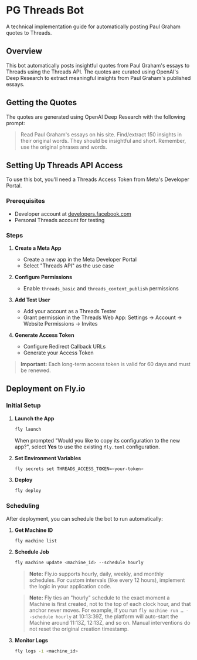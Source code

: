 # PG Threads Bot

A technical implementation guide for automatically posting Paul Graham quotes to Threads.

## Overview

This bot automatically posts insightful quotes from Paul Graham's essays to Threads using the Threads API. The quotes are curated using OpenAI's Deep Research to extract meaningful insights from Paul Graham's published essays.

## Getting the Quotes

The quotes are generated using OpenAI Deep Research with the following prompt:

> Read Paul Graham's essays on his site. Find/extract 150 insights in their original words. They should be insightful and short. Remember, use the original phrases and words.

## Setting Up Threads API Access

To use this bot, you'll need a Threads Access Token from Meta's Developer Portal.

### Prerequisites

- Developer account at [developers.facebook.com](https://developers.facebook.com)
- Personal Threads account for testing

### Steps

1. **Create a Meta App**
   - Create a new app in the Meta Developer Portal
   - Select "Threads API" as the use case

2. **Configure Permissions**
   - Enable `threads_basic` and `threads_content_publish` permissions

3. **Add Test User**
   - Add your account as a Threads Tester
   - Grant permission in the Threads Web App: Settings → Account → Website Permissions → Invites

4. **Generate Access Token**
   - Configure Redirect Callback URLs
   - Generate your Access Token

> **Important:** Each long-term access token is valid for 60 days and must be renewed.

## Deployment on Fly.io

### Initial Setup

1. **Launch the App**
   ```bash
   fly launch
   ```
   When prompted "Would you like to copy its configuration to the new app?", select **Yes** to use the existing `fly.toml` configuration.

2. **Set Environment Variables**
   ```bash
   fly secrets set THREADS_ACCESS_TOKEN=<your-token>
   ```

3. **Deploy**
   ```bash
   fly deploy
   ```

### Scheduling

After deployment, you can schedule the bot to run automatically:

1. **Get Machine ID**
   ```bash
   fly machine list
   ```

2. **Schedule Job**
   ```bash
   fly machine update <machine_id> --schedule hourly
   ```

   > **Note:** Fly.io supports hourly, daily, weekly, and monthly schedules. For custom intervals (like every 12 hours), implement the logic in your application code.

   > **Note:** Fly ties an "hourly" schedule to the exact moment a Machine is first created, not to the top of each clock hour, and that anchor never moves. For example, if you run `fly machine run … --schedule hourly` at 10:13:39Z, the platform will auto-start the Machine around 11:13Z, 12:13Z, and so on. Manual interventions do not reset the original creation timestamp.

3. **Monitor Logs**
   ```bash
   fly logs -i <machine_id>
   ```
